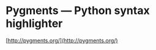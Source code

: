 <!--
id: 28329260
link: http://tumblr.atmos.org/post/28329260/pygments-python-syntax-highlighter
slug: pygments-python-syntax-highlighter
date: Sat Mar 08 2008 16:51:31 GMT-0800 (PST)
publish: 2008-03-08
tags: 
title: Pygments — Python syntax highlighter
-->


Pygments — Python syntax highlighter
====================================

[http://pygments.org/](http://pygments.org/)


